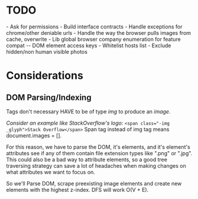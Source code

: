 <h1>TODO</h1>
- Ask for permissions
- Build interface contracts
- Handle exceptions for chrome/other deniable urls
- Handle the way the browser pulls images from cache, overwrite
- Lib global browser company enumeration for feature compat
-- DOM element access keys
- Whitelist hosts list
- Exclude hidden/non human visible photos

<h1>Considerations</h1>

<h2>DOM Parsing/Indexing</h2>

Tags don't necessary HAVE to be of type <em>img</em>
to produce an <em>image.</em> 

<em>Consider an example like StackOverflow's logo:</em>
`<span class="-img _glyph">Stack Overflow</span>`
Span tag instead of img tag means document.images = [].

For this reason, we have to parse the DOM, it's elements, and it's element's attributes see if any of them contain file extension types 
like ".png" or ".jpg". This could also be a bad way to attribute
elements, so a good tree traversing strategy can save a lot of 
headaches when making changes on what attributes we want to focus on.


So we'll Parse DOM, scrape preexisting image elements and create new elements with the highest z-index.
DFS will work O(V + E).
